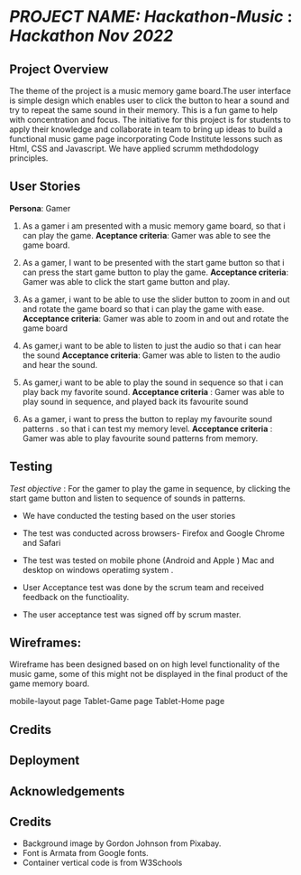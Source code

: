 # *PROJECT NAME: Hackathon-Music* : *Hackathon Nov 2022*


## Project Overview

The theme of the project is a music memory game board.The user interface is simple design which enables user to click the button to hear a sound and try to repeat the same sound in their memory. This is a fun game to help with concentration and focus.
The initiative for this project is for students to apply their knowledge and collaborate in team to bring up ideas to build a functional music game page incorporating Code Institute lessons such as Html, CSS and Javascript.
We have applied scrumm methdodology principles.

## User Stories 

**Persona**: Gamer 

1. As a gamer i am presented with a music memory game board,
   so that i can play the game.
**Aceptance criteria**: Gamer was able to see the game board.
 
2. As a gamer, I want to be presented with the start game button
   so that i can press the start game button to play the game. 
   **Acceptance criteria**: Gamer was able to click the start game button and play.

3. As a gamer, i want to be able to use the slider button to zoom in and out and rotate the game board
so that i can play the game with ease.
**Acceptance criteria**:  Gamer was able to zoom in and out and rotate the game board

4. As gamer,i want to be able to listen to just the audio
   so that  i can hear the sound 
   **Acceptance criteria**: Gamer was able to listen to  the audio and hear the sound.


5. As gamer,i want to be able to play the sound in sequence
   so that i can play back my favorite sound.
  **Acceptance criteria** : Gamer was able to play sound in sequence, and played back its favourite sound

6. As a gamer, i want to press the button to replay my favourite sound patterns .
 so that i can test my memory level.
 **Acceptance criteria** :  Gamer was able to play favourite sound patterns from memory.
 

## Testing 

*Test objective* : For the gamer to play the game in sequence, by clicking the start game button and listen to sequence of sounds in patterns.

* We have conducted the testing based on the user stories

* The test was conducted across browsers- Firefox and Google Chrome and Safari 

* The test was tested on mobile phone (Android and Apple )
   Mac and desktop on windows operatimg system .

* User Acceptance test was done by the scrum team and received feedback on the functioality.

*  The user acceptance test was signed off by scrum master.


 ## Wireframes:

 Wireframe has been designed based on on high level functionality of the music game, some of this  might not be displayed in the final product of the game memory board.

  mobile-layout page
  Tablet-Game page
  Tablet-Home page

 ## Credits


 ## Deployment 




 ## Acknowledgements



## Credits

 - Background image by Gordon Johnson from Pixabay.
 - Font is Armata from Google fonts.
 - Container vertical code is from W3Schools
